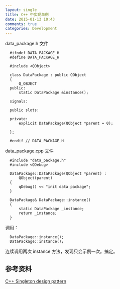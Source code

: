 ```yaml
---
layout: single
title: C++ 中实现单例
date: 2015-01-13 10:43
comments: true
categories: Development
---
```


data_package.h 文件

      #ifndef DATA_PACKAGE_H
      #define DATA_PACKAGE_H

      #include <QObject>

      class DataPackage : public QObject
      {
          Q_OBJECT
      public:          
          static DataPackage &instance();

      signals:

      public slots:

      private:
          explicit DataPackage(QObject *parent = 0);

      };

      #endif // DATA_PACKAGE_H


data_package.cpp 文件

      #include "data_package.h"
      #include <QDebug>

      DataPackage::DataPackage(QObject *parent) :
          QObject(parent)
      {
          qDebug() << "init data package";
      }

      DataPackage& DataPackage::instance()
      {
          static DataPackage _instance;
          return _instance;
      }


调用：

      DataPackage::instance();
      DataPackage::instance();


连续调用两次 instance 方法，发现只会示例一次。搞定。

## 参考资料

[C++ Singleton design pattern](http://stackoverflow.com/questions/1008019/c-singleton-design-pattern)